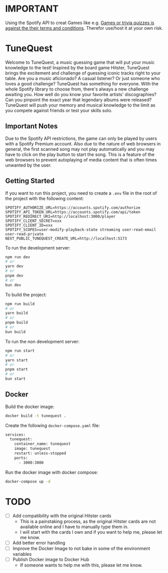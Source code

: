 # IMPORTANT
Using the Spotify API to creat Games like e.g. [Games or trivia quizzes is against the their terms and conditions](https://developer.spotify.com/compliance-tips#disallowed-use-cases). Therefor use/host it at your own risk.

# TuneQuest

Welcome to TuneQuest, a music guessing game that will put your music knowledge to the test! 
Inspired by the board game Hitster, TuneQuest brings the excitement and challenge of guessing iconic tracks right to your table.
Are you a music aficionado? A casual listener? Or just someone who loves a good challenge? TuneQuest has something for everyone. 
With the whole Spotify library to choose from, there's always a new challenge awaiting you.
How well do you know your favorite artists' discographies? 
Can you pinpoint the exact year that legendary albums were released? 
TuneQuest will push your memory and musical knowledge to the limit as you compete against friends or test your skills solo.

## Important Notes

Due to the Spotify API restrictions, the game can only be played by users with a Spotify Premium account.
Also due to the nature of web browsers in general, the first scanned song may not play automatically and you may have to click on the play button to start the song.
This is a feature of the web browsers to prevent autoplaying of media content that is often times unwanted by the user.

## Getting Started

If you want to run this project, you need to create a `.env` file in the root of the project with the following content:

```env
SPOTIFY_AUTHORIZE_URL=https://accounts.spotify.com/authorize
SPOTIFY_API_TOKEN_URL=https://accounts.spotify.com/api/token
SPOTIFY_REDIRECT_URI=http://localhost:3000/player
SPOTIFY_CLIENT_SECRET=xxx
SPOTIFY_CLIENT_ID=xxx
SPOTIFY_SCOPES=user-modify-playback-state streaming user-read-email user-read-private
NEXT_PUBLIC_TUNEQUEST_CREATE_URL=http://localhost:5173
```

To run the development server:

```bash
npm run dev
# or
yarn dev
# or
pnpm dev
# or
bun dev
```

To build the project:

```bash
npm run build
# or
yarn build
# or
pnpm build
# or
bun build
```

To run the non development server:

```bash
npm run start
# or
yarn start
# or
pnpm start
# or
bun start
```

## Docker

Build the docker image:
```bash
docker build -t tunequest .
```

Create the following `docker-compose.yaml` file:
```dockerfile
services:
  tunequest:
    container_name: tunequest
    image: tunequest
    restart: unless-stopped
    ports:
      - 3000:3000
```

Run the docker image with docker compose:
```bash
docker-compose up -d
```

# TODO
- [ ] Add compatibility with the original Hitster cards
  - This is a painstaking process, as the original Hitster cards are not available online and I have to manually type them in.
  - I will start with the cards I own and if you want to help me, please let me know.
- [ ] Add better error handling
- [ ] Improve the Docker Image to not bake in some of the environment variables
- [ ] Publish Docker image to Docker Hub
  - If someone wants to help me with this, please let me know.

